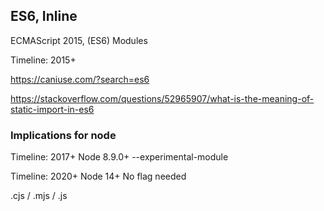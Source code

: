 ## ES6, Inline

ECMAScript 2015, (ES6) Modules

Timeline: 2015+

https://caniuse.com/?search=es6

https://stackoverflow.com/questions/52965907/what-is-the-meaning-of-static-import-in-es6

### Implications for node

Timeline: 2017+
Node 8.9.0+
--experimental-module

Timeline: 2020+
Node 14+ No flag needed

.cjs / .mjs / .js